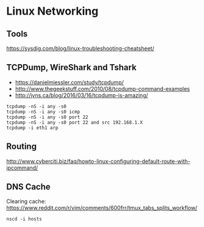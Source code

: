 # Linux Networking
## Tools

<https://sysdig.com/blog/linux-troubleshooting-cheatsheet/>

## TCPDump, WireShark and Tshark

* <https://danielmiessler.com/study/tcpdump/>
* <http://www.thegeekstuff.com/2010/08/tcpdump-command-examples>
* <http://jvns.ca/blog/2016/03/16/tcpdump-is-amazing/>

```
tcpdump -nS -i any -s0
tcpdump -nS -i any -s0 icmp
tcpdump -nS -i any -s0 port 22
tcpdump -nS -i any -s0 port 22 and src 192.168.1.X
tcpdump -i eth1 arp
```

## Routing

<http://www.cyberciti.biz/faq/howto-linux-configuring-default-route-with-ipcommand/>

## DNS Cache

Clearing cache: <https://www.reddit.com/r/vim/comments/600frr/tmux_tabs_splits_workflow/>

```
nscd -i hosts
```